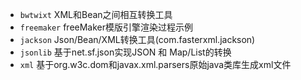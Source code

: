 - `bwtwixt` XML和Bean之间相互转换工具
- `freemaker` freeMaker模版引擎渲染过程示例
- `jackson` Json/Bean/XML转换工具(com.fasterxml.jackson)
- `jsonlib` 基于net.sf.json实现JSON 和 Map/List的转换
- `xml` 基于org.w3c.dom和javax.xml.parsers原始java类库生成xml文件
